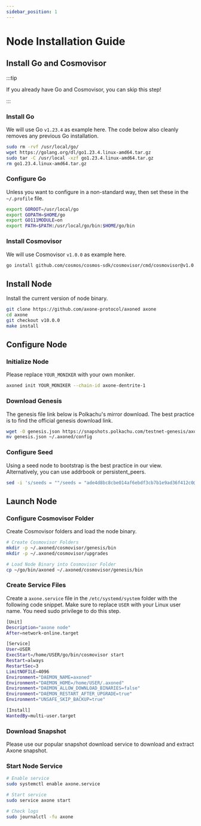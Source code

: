 ```yaml
---
sidebar_position: 1
---
```


# Node Installation Guide

## Install Go and Cosmovisor

:::tip

If you already have Go and Cosmovisor, you can skip this step!

:::

### Install Go

We will use Go `v1.23.4` as example here. The code below also cleanly removes any previous Go installation.

```bash
sudo rm -rvf /usr/local/go/
wget https://golang.org/dl/go1.23.4.linux-amd64.tar.gz
sudo tar -C /usr/local -xzf go1.23.4.linux-amd64.tar.gz
rm go1.23.4.linux-amd64.tar.gz
```

### Configure Go

Unless you want to configure in a non-standard way, then set these in the `~/.profile` file.

```bash
export GOROOT=/usr/local/go
export GOPATH=$HOME/go
export GO111MODULE=on
export PATH=$PATH:/usr/local/go/bin:$HOME/go/bin
```

### Install Cosmovisor

We will use Cosmovisor `v1.0.0` as example here.

```bash
go install github.com/cosmos/cosmos-sdk/cosmovisor/cmd/cosmovisor@v1.0.0
```

## Install Node

Install the current version of node binary.

```bash
git clone https://github.com/axone-protocol/axoned axone
cd axone
git checkout v10.0.0
make install
```

## Configure Node

### Initialize Node

Please replace `YOUR_MONIKER` with your own moniker.

```bash
axoned init YOUR_MONIKER --chain-id axone-dentrite-1
```

### Download Genesis

The genesis file link below is Polkachu's mirror download. The best practice is to find the official genesis download link.

```bash
wget -O genesis.json https://snapshots.polkachu.com/testnet-genesis/axone/genesis.json --inet4-only
mv genesis.json ~/.axoned/config
```

### Configure Seed

Using a seed node to bootstrap is the best practice in our view. Alternatively, you can use addrbook or persistent_peers.

```bash
sed -i 's/seeds = ""/seeds = "ade4d8bc8cbe014af6ebdf3cb7b1e9ad36f412c0@testnet-seeds.polkachu.com:17656"/' ~/.axoned/config/config.toml
```

## Launch Node

### Configure Cosmovisor Folder

Create Cosmovisor folders and load the node binary.

```bash
# Create Cosmovisor Folders
mkdir -p ~/.axoned/cosmovisor/genesis/bin
mkdir -p ~/.axoned/cosmovisor/upgrades

# Load Node Binary into Cosmovisor Folder
cp ~/go/bin/axoned ~/.axoned/cosmovisor/genesis/bin
```

### Create Service Files

Create a `axone.service` file in the `/etc/systemd/system` folder with the following code snippet. Make sure to replace `USER` with your Linux user name. You need sudo privilege to do this step.

```bash
[Unit]
Description="axone node"
After=network-online.target

[Service]
User=USER
ExecStart=/home/USER/go/bin/cosmovisor start
Restart=always
RestartSec=3
LimitNOFILE=4096
Environment="DAEMON_NAME=axoned"
Environment="DAEMON_HOME=/home/USER/.axoned"
Environment="DAEMON_ALLOW_DOWNLOAD_BINARIES=false"
Environment="DAEMON_RESTART_AFTER_UPGRADE=true"
Environment="UNSAFE_SKIP_BACKUP=true"

[Install]
WantedBy=multi-user.target
```

### Download Snapshot

Please use our popular snapshot download service to download and extract Axone snapshot.

### Start Node Service

```bash
# Enable service
sudo systemctl enable axone.service

# Start service
sudo service axone start

# Check logs
sudo journalctl -fu axone
```

